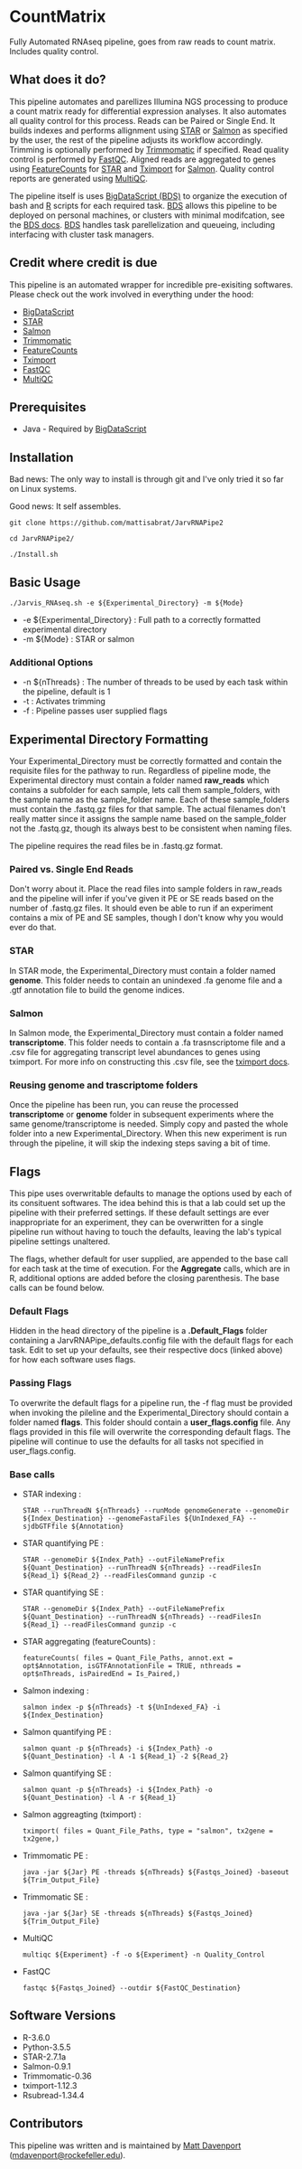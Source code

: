# CountMatrix
Fully Automated RNAseq pipeline, goes from raw reads to count matrix. Includes quality  control.

## What does it do?

This pipeline automates and parellizes Illumina NGS processing to produce a count matrix ready for differential expression analyses. It also automates all quality control for this process. Reads can be Paired or Single End. It builds indexes and performs allignment using [STAR](https://github.com/alexdobin/STAR) or [Salmon](https://github.com/COMBINE-lab/salmon) as specified by the user, the rest of the pipeline adjusts its workflow accordingly. Trimming is optionally performed by [Trimmomatic](https://github.com/timflutre/trimmomatic) if specified. Read quality control is performed by [FastQC](https://github.com/s-andrews/FastQC). Aligned reads are aggregated to genes using [FeatureCounts](https://bioconductor.org/packages/release/bioc/html/Rsubread.html) for [STAR](https://github.com/alexdobin/STAR) and [Tximport](https://bioconductor.org/packages/release/bioc/html/tximport.html) for [Salmon](https://github.com/COMBINE-lab/salmon). Quality control reports are generated using [MultiQC](https://github.com/ewels/MultiQC).

The pipeline itself is uses [BigDataScript (BDS)](http://pcingola.github.io/BigDataScript/) to organize the execution of bash and [R](https://www.r-project.org/) scripts for each required task. [BDS](http://pcingola.github.io/BigDataScript/) allows this pipeline to be deployed on personal machines, or clusters with minimal modifcation, see the [BDS docs](http://pcingola.github.io/BigDataScript/manual/site/index.html). [BDS](http://pcingola.github.io/BigDataScript/) handles task parellelization and queueing, including interfacing with cluster task managers. 


## Credit where credit is due

This pipeline is an automated wrapper for incredible pre-exisiting softwares. Please check out the work involved in everything under the hood:
* [BigDataScript](http://pcingola.github.io/BigDataScript/)
* [STAR](https://github.com/alexdobin/STAR)
* [Salmon](https://github.com/COMBINE-lab/salmon)
* [Trimmomatic](https://github.com/timflutre/trimmomatic)
* [FeatureCounts](https://bioconductor.org/packages/release/bioc/html/Rsubread.html)
* [Tximport](https://bioconductor.org/packages/release/bioc/html/tximport.html)
* [FastQC](https://github.com/s-andrews/FastQC)
* [MultiQC](https://github.com/ewels/MultiQC)

## Prerequisites
* Java - Required by [BigDataScript](http://pcingola.github.io/BigDataScript/)

## Installation
Bad news:  The only way to install is through git and I've only tried it so far on Linux systems. 

Good news: It self assembles. 

    git clone https://github.com/mattisabrat/JarvRNAPipe2

    cd JarvRNAPipe2/

    ./Install.sh

## Basic Usage

    ./Jarvis_RNAseq.sh -e ${Experimental_Directory} -m ${Mode}

* -e ${Experimental_Directory} : Full path to a correctly formatted experimental directory 
* -m ${Mode} : STAR or salmon

### Additional Options
* -n ${nThreads} : The number of threads to be used by each task within the pipeline, default is 1
* -t : Activates trimming
* -f : Pipeline passes user supplied flags

## Experimental Directory Formatting
Your Experimental_Directory must be correctly formatted and contain the requisite files for the pathway to run. Regardless of pipeline mode, the Experimental directory must contain a folder named **raw_reads** which contains a subfolder for each sample, lets call them sample_folders, with the sample name as the sample_folder name. Each of these sample_folders  must contain the .fastq.gz files for that sample. The actual filenames don't really matter since it assigns the sample name based on the sample_folder not the .fastq.gz, though its always best to be consistent when naming files. 

The pipeline requires the read files be in .fastq.gz format.

### Paired vs. Single End Reads
Don't worry about it. Place the read files into sample folders in raw_reads and the pipeline will infer if you've given it PE or SE reads based on the number of .fastq.gz files. It should even be able to run if an experiment contains a mix of PE and SE samples, though I don't know why you would ever do that. 

### STAR
In STAR mode, the Experimental_Directory must contain a folder named **genome**. This folder needs to contain an unindexed .fa genome file and a .gtf annotation file to build the genome indices.

### Salmon
In Salmon mode, the Experimental_Directory must contain a folder named **transcriptome**. This folder needs to contain a .fa trasnscriptome file and a .csv file for aggregating transcript level abundances to genes using tximport. For more info on constructing this .csv file, see the [tximport docs](https://bioconductor.org/packages/release/bioc/html/tximport.html).

### Reusing genome and trascriptome folders
Once the pipeline has been run, you can reuse the processed **transcriptome** or **genome** folder in subsequent experiments where the same genome/transcriptome is needed. Simply copy and pasted the whole folder into a new Experimental_Directory. When this new experiment is run through the pipeline, it will skip the indexing steps saving a bit of time. 

## Flags
This pipe uses overwritable defaults to manage the options used by each of its consituent softwares. The idea behind this is that a lab could set up the pipeline with their preferred settings. If these default settings are ever inappropriate for an experiment, they can be overwritten for a single pipeline run without having to touch the defaults, leaving the lab's typical pipeline settings unaltered.

The flags, whether default for user supplied, are appended to the base call for each task at the time of execution. For the **Aggregate** calls, which are in R, additional options are added before the closing parenthesis. The base calls can be found below. 

### Default Flags
Hidden in the head directory of the pipeline is a **.Default_Flags** folder containing a JarvRNAPipe_defaults.config file with the default flags for each task. Edit to set up your defaults, see their respective docs (linked above) for how each software uses flags. 

### Passing Flags
To overwrite the default flags for a pipeline run, the -f flag must be provided when invoking the pileline and the Experimental_Directory should contain a folder named **flags**. This folder should contain a **user_flags.config** file. Any flags provided in this file will overwrite the corresponding default flags. The pipeline will continue to use the defaults for all tasks not specified in user_flags.config.


### Base calls
* STAR indexing :

      STAR --runThreadN ${nThreads} --runMode genomeGenerate --genomeDir ${Index_Destination} --genomeFastaFiles ${UnIndexed_FA} --sjdbGTFfile ${Annotation}
* STAR quantifying PE :

      STAR --genomeDir ${Index_Path} --outFileNamePrefix ${Quant_Destination} --runThreadN ${nThreads} --readFilesIn ${Read_1} ${Read_2} --readFilesCommand gunzip -c
* STAR quantifying SE :

      STAR --genomeDir ${Index_Path} --outFileNamePrefix ${Quant_Destination} --runThreadN ${nThreads} --readFilesIn ${Read_1} --readFilesCommand gunzip -c
* STAR aggregating (featureCounts) :

      featureCounts( files = Quant_File_Paths, annot.ext = opt$Annotation, isGTFAnnotationFile = TRUE, nthreads = opt$nThreads, isPairedEnd = Is_Paired,)
* Salmon indexing :

      salmon index -p ${nThreads} -t ${UnIndexed_FA} -i ${Index_Destination}
* Salmon quantifying PE :

      salmon quant -p ${nThreads} -i ${Index_Path} -o ${Quant_Destination} -l A -1 ${Read_1} -2 ${Read_2}
* Salmon quantifying SE :

      salmon quant -p ${nThreads} -i ${Index_Path} -o ${Quant_Destination} -l A -r ${Read_1}
* Salmon aggreagting (tximport) :

      tximport( files = Quant_File_Paths, type = "salmon", tx2gene = tx2gene,)
* Trimmomatic PE :

      java -jar ${Jar} PE -threads ${nThreads} ${Fastqs_Joined} -baseout ${Trim_Output_File}
* Trimmomatic SE :

      java -jar ${Jar} SE -threads ${nThreads} ${Fastqs_Joined} ${Trim_Output_File}
      
* MultiQC

      multiqc ${Experiment} -f -o ${Experiment} -n Quality_Control
      
* FastQC

      fastqc ${Fastqs_Joined} --outdir ${FastQC_Destination}
      
## Software Versions
* R-3.6.0
* Python-3.5.5
* STAR-2.7.1a
* Salmon-0.9.1
* Trimmomatic-0.36
* tximport-1.12.3
* Rsubread-1.34.4

## Contributors
This pipeline was written and is maintained by [Matt Davenport](https://github.com/mattisabrat) (mdavenport@rockefeller.edu).
